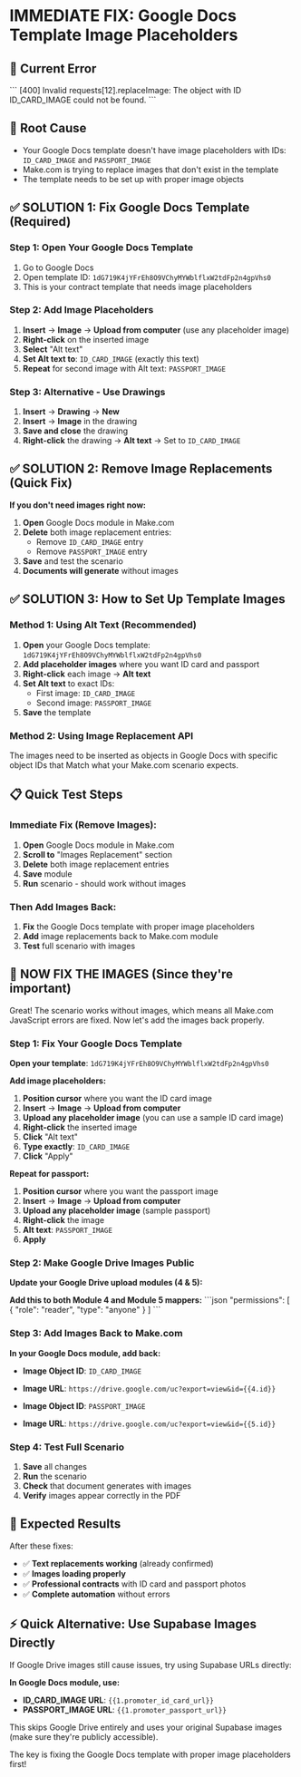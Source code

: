 # IMMEDIATE FIX: Google Docs Template Image Placeholders

## 🚨 **Current Error**
\`\`\`
[400] Invalid requests[12].replaceImage: The object with ID ID_CARD_IMAGE could not be found.
\`\`\`

## 🎯 **Root Cause**
- Your Google Docs template doesn't have image placeholders with IDs: `ID_CARD_IMAGE` and `PASSPORT_IMAGE`
- Make.com is trying to replace images that don't exist in the template
- The template needs to be set up with proper image objects

## ✅ **SOLUTION 1: Fix Google Docs Template (Required)**

### **Step 1: Open Your Google Docs Template**
1. Go to Google Docs
2. Open template ID: `1dG719K4jYFrEh8O9VChyMYWblflxW2tdFp2n4gpVhs0`
3. This is your contract template that needs image placeholders

### **Step 2: Add Image Placeholders**
1. **Insert** → **Image** → **Upload from computer** (use any placeholder image)
2. **Right-click** on the inserted image
3. **Select** "Alt text"
4. **Set Alt text to**: `ID_CARD_IMAGE` (exactly this text)
5. **Repeat** for second image with Alt text: `PASSPORT_IMAGE`

### **Step 3: Alternative - Use Drawings**
1. **Insert** → **Drawing** → **New**
2. **Insert** → **Image** in the drawing
3. **Save and close** the drawing
4. **Right-click** the drawing → **Alt text** → Set to `ID_CARD_IMAGE`

## ✅ **SOLUTION 2: Remove Image Replacements (Quick Fix)**

**If you don't need images right now:**

1. **Open** Google Docs module in Make.com
2. **Delete** both image replacement entries:
   - Remove `ID_CARD_IMAGE` entry
   - Remove `PASSPORT_IMAGE` entry
3. **Save** and test the scenario
4. **Documents will generate** without images

## ✅ **SOLUTION 3: How to Set Up Template Images**

### **Method 1: Using Alt Text (Recommended)**
1. **Open** your Google Docs template: `1dG719K4jYFrEh8O9VChyMYWblflxW2tdFp2n4gpVhs0`
2. **Add placeholder images** where you want ID card and passport
3. **Right-click** each image → **Alt text**
4. **Set Alt text** to exact IDs:
   - First image: `ID_CARD_IMAGE`
   - Second image: `PASSPORT_IMAGE`
5. **Save** the template

### **Method 2: Using Image Replacement API**
The images need to be inserted as objects in Google Docs with specific object IDs that Match what your Make.com scenario expects.

## 📋 **Quick Test Steps**

### **Immediate Fix (Remove Images):**
1. **Open** Google Docs module in Make.com
2. **Scroll to** "Images Replacement" section  
3. **Delete** both image replacement entries
4. **Save** module
5. **Run** scenario - should work without images

### **Then Add Images Back:**
1. **Fix** the Google Docs template with proper image placeholders
2. **Add** image replacements back to Make.com module
3. **Test** full scenario with images

## 🎯 **NOW FIX THE IMAGES (Since they're important)**

Great! The scenario works without images, which means all Make.com JavaScript errors are fixed. Now let's add the images back properly.

### **Step 1: Fix Your Google Docs Template**

**Open your template**: `1dG719K4jYFrEh8O9VChyMYWblflxW2tdFp2n4gpVhs0`

**Add image placeholders:**
1. **Position cursor** where you want the ID card image
2. **Insert** → **Image** → **Upload from computer** 
3. **Upload any placeholder image** (you can use a sample ID card image)
4. **Right-click** the inserted image
5. **Click** "Alt text"
6. **Type exactly**: `ID_CARD_IMAGE`
7. **Click** "Apply"

**Repeat for passport:**
1. **Position cursor** where you want the passport image
2. **Insert** → **Image** → **Upload from computer**
3. **Upload any placeholder image** (sample passport)
4. **Right-click** the image
5. **Alt text**: `PASSPORT_IMAGE`
6. **Apply**

### **Step 2: Make Google Drive Images Public**

**Update your Google Drive upload modules (4 & 5):**

**Add this to both Module 4 and Module 5 mappers:**
\`\`\`json
"permissions": [
  {
    "role": "reader",
    "type": "anyone"
  }
]
\`\`\`

### **Step 3: Add Images Back to Make.com**

**In your Google Docs module, add back:**
- **Image Object ID**: `ID_CARD_IMAGE`
- **Image URL**: `https://drive.google.com/uc?export=view&id={{4.id}}`

- **Image Object ID**: `PASSPORT_IMAGE` 
- **Image URL**: `https://drive.google.com/uc?export=view&id={{5.id}}`

### **Step 4: Test Full Scenario**

1. **Save** all changes
2. **Run** the scenario
3. **Check** that document generates with images
4. **Verify** images appear correctly in the PDF

## 🚀 **Expected Results**

After these fixes:
- ✅ **Text replacements working** (already confirmed)
- ✅ **Images loading properly** 
- ✅ **Professional contracts** with ID card and passport photos
- ✅ **Complete automation** without errors

## ⚡ **Quick Alternative: Use Supabase Images Directly**

If Google Drive images still cause issues, try using Supabase URLs directly:

**In Google Docs module, use:**
- **ID_CARD_IMAGE URL**: `{{1.promoter_id_card_url}}`
- **PASSPORT_IMAGE URL**: `{{1.promoter_passport_url}}`

This skips Google Drive entirely and uses your original Supabase images (make sure they're publicly accessible).

The key is fixing the Google Docs template with proper image placeholders first!
